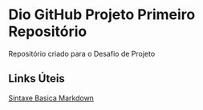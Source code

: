 # Dio GitHub Projeto Primeiro Repositório
Repositório criado para o Desafio de Projeto

## Links Úteis 
[Sintaxe Basica Markdown](https://www.markdownguide.org/basic-syntax/) 
